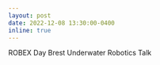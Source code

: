 ```yaml
---
layout: post
date: 2022-12-08 13:30:00-0400
inline: true
---
```


ROBEX Day Brest Underwater Robotics Talk